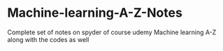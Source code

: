 # Machine-learning-A-Z-Notes
Complete set of notes on spyder of course udemy Machine learning A-Z along with the codes as well

